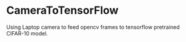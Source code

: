 # CameraToTensorFlow
Using Laptop camera to feed opencv frames to tensorflow pretrained CIFAR-10 model.
